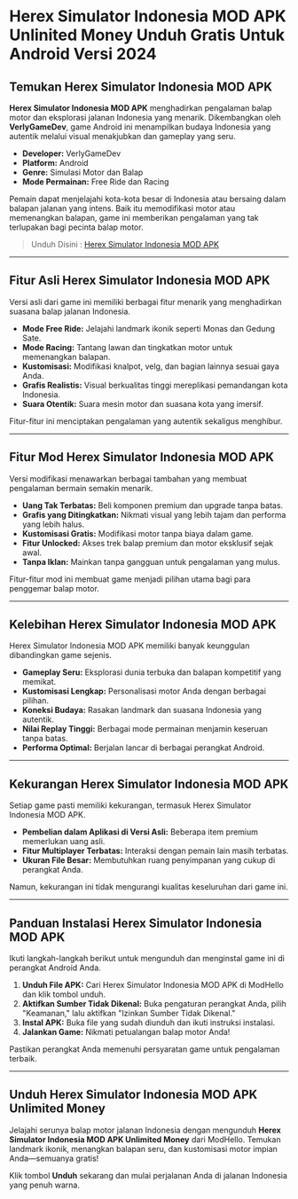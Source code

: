 # Herex Simulator Indonesia MOD APK Unlinited Money Unduh Gratis Untuk Android Versi 2024

## Temukan Herex Simulator Indonesia MOD APK  
**Herex Simulator Indonesia MOD APK** menghadirkan pengalaman balap motor dan eksplorasi jalanan Indonesia yang menarik. Dikembangkan oleh **VerlyGameDev**, game Android ini menampilkan budaya Indonesia yang autentik melalui visual menakjubkan dan gameplay yang seru.  

- **Developer:** VerlyGameDev  
- **Platform:** Android  
- **Genre:** Simulasi Motor dan Balap  
- **Mode Permainan:** Free Ride dan Racing  

Pemain dapat menjelajahi kota-kota besar di Indonesia atau bersaing dalam balapan jalanan yang intens. Baik itu memodifikasi motor atau memenangkan balapan, game ini memberikan pengalaman yang tak terlupakan bagi pecinta balap motor.  

>Unduh Disini : [Herex Simulator Indonesia MOD APK](https://modhello.com/id/herex-simulator-indonesia/)
---

## Fitur Asli Herex Simulator Indonesia MOD APK  
Versi asli dari game ini memiliki berbagai fitur menarik yang menghadirkan suasana balap jalanan Indonesia.  

- **Mode Free Ride:** Jelajahi landmark ikonik seperti Monas dan Gedung Sate.  
- **Mode Racing:** Tantang lawan dan tingkatkan motor untuk memenangkan balapan.  
- **Kustomisasi:** Modifikasi knalpot, velg, dan bagian lainnya sesuai gaya Anda.  
- **Grafis Realistis:** Visual berkualitas tinggi mereplikasi pemandangan kota Indonesia.  
- **Suara Otentik:** Suara mesin motor dan suasana kota yang imersif.  

Fitur-fitur ini menciptakan pengalaman yang autentik sekaligus menghibur.  

---

## Fitur Mod Herex Simulator Indonesia MOD APK  
Versi modifikasi menawarkan berbagai tambahan yang membuat pengalaman bermain semakin menarik.  

- **Uang Tak Terbatas:** Beli komponen premium dan upgrade tanpa batas.  
- **Grafis yang Ditingkatkan:** Nikmati visual yang lebih tajam dan performa yang lebih halus.  
- **Kustomisasi Gratis:** Modifikasi motor tanpa biaya dalam game.  
- **Fitur Unlocked:** Akses trek balap premium dan motor eksklusif sejak awal.  
- **Tanpa Iklan:** Mainkan tanpa gangguan untuk pengalaman yang mulus.  

Fitur-fitur mod ini membuat game menjadi pilihan utama bagi para penggemar balap motor.  

---

## Kelebihan Herex Simulator Indonesia MOD APK  
Herex Simulator Indonesia MOD APK memiliki banyak keunggulan dibandingkan game sejenis.  

- **Gameplay Seru:** Eksplorasi dunia terbuka dan balapan kompetitif yang memikat.  
- **Kustomisasi Lengkap:** Personalisasi motor Anda dengan berbagai pilihan.  
- **Koneksi Budaya:** Rasakan landmark dan suasana Indonesia yang autentik.  
- **Nilai Replay Tinggi:** Berbagai mode permainan menjamin keseruan tanpa batas.  
- **Performa Optimal:** Berjalan lancar di berbagai perangkat Android.  

---

## Kekurangan Herex Simulator Indonesia MOD APK  
Setiap game pasti memiliki kekurangan, termasuk Herex Simulator Indonesia MOD APK.  

- **Pembelian dalam Aplikasi di Versi Asli:** Beberapa item premium memerlukan uang asli.  
- **Fitur Multiplayer Terbatas:** Interaksi dengan pemain lain masih terbatas.  
- **Ukuran File Besar:** Membutuhkan ruang penyimpanan yang cukup di perangkat Anda.  

Namun, kekurangan ini tidak mengurangi kualitas keseluruhan dari game ini.  

---

## Panduan Instalasi Herex Simulator Indonesia MOD APK  
Ikuti langkah-langkah berikut untuk mengunduh dan menginstal game ini di perangkat Android Anda.  

1. **Unduh File APK:** Cari Herex Simulator Indonesia MOD APK di ModHello dan klik tombol unduh.  
2. **Aktifkan Sumber Tidak Dikenal:** Buka pengaturan perangkat Anda, pilih "Keamanan," lalu aktifkan "Izinkan Sumber Tidak Dikenal."  
3. **Instal APK:** Buka file yang sudah diunduh dan ikuti instruksi instalasi.  
4. **Jalankan Game:** Nikmati petualangan balap motor Anda!  

Pastikan perangkat Anda memenuhi persyaratan game untuk pengalaman terbaik.  

---

## Unduh Herex Simulator Indonesia MOD APK Unlimited Money  
Jelajahi serunya balap motor jalanan Indonesia dengan mengunduh **Herex Simulator Indonesia MOD APK Unlimited Money** dari ModHello. Temukan landmark ikonik, menangkan balapan seru, dan kustomisasi motor impian Anda—semuanya gratis!  

Klik tombol **Unduh** sekarang dan mulai perjalanan Anda di jalanan Indonesia yang penuh warna.  
